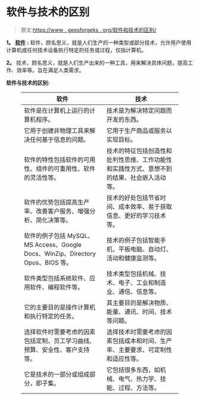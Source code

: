 # 软件与技术的区别

> 原文:[https://www . geesforgeks . org/软件和技术的区别/](https://www.geeksforgeeks.org/difference-between-software-and-technology/)

**1。** [**软件**](https://www.geeksforgeeks.org/software-concepts/) **:**
软件，顾名思义，就是人们生产的一种类型或部分技术，允许用户使用计算机或任何技术设备执行特定的任务或过程，仅指计算机。

**2。**
技术，顾名思义，就是人们生产出来的一种工具，用来解决具体问题，提高工作、效率等。旨在满足人类需求。

**软件与技术的区别:**

<figure class="table">

| 软件 | 技术 |
| --- | --- |
| 软件是在计算机上运行的计算机程序。 | 技术是为解决特定问题而开发的东西。 |
| 它用于创建非物理工具来解决任何基于信息的问题。 | 它用于生产商品或服务以实现目标。 |
| 软件的特性包括软件的可用性、组件的可重用性、软件的灵活性等。 | 技术的特征包括创造性和批判性思维、工作功能性和实践性方式、意想不到的结果、社会嵌入活动等。 |
| 软件的优势包括提高生产率、改善客户服务、增强分析、简化决策等。 | 技术的好处包括节省时间、成本效率、易于获取信息、更好的学习技术等。 |
| 软件的例子包括 MySQL、MS Access、Google Docs、WinZip、Directory Opus、BIOS 等。 | 技术的例子包括智能手机、平板电脑、自动灯、活动和健康监测等。 |
| 软件类型包括系统软件、应用软件、编程软件等。 | 技术类型包括机械、技术、电子、工业和制造业、通信、信息等。 |
| 它的主要目的是操作计算机和执行特定的任务。 | 其主要目的是解决物质、能量、通讯、时间、技术等问题。 |
| 选择软件时需要考虑的因素包括定制、员工学习曲线、预算、安全性、客户支持等。 | 选择技术时需要考虑的因素包括成本和时间、生产率、主要要求、可定制性和适应性等。 |
| 它是技术的一部分或组成部分，即子集。 | 它包括很多东西，如机械、电气、热力学、技能、过程、方法等。 |

</figure>